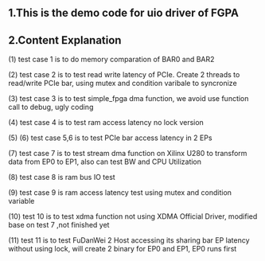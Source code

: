 ## 1.This is the demo code for uio driver of FGPA

## 2.Content Explanation

(1) test case 1 is to do memory comparation of BAR0 and BAR2

(2) test case 2 is to test read write latency of PCIe. Create 2 threads to read/write PCIe bar, using mutex and condition varibale to syncronize

(3) test case 3 is to test simple_fpga dma function, we avoid use function call to debug, ugly coding

(4) test case 4 is to test ram access latency no lock version

(5) 
(6) test case 5,6 is to test PCIe bar access latency in 2 EPs

(7) test case 7 is to test stream dma function on Xilinx U280 to transform data from EP0 to EP1, also can test BW and CPU Utilization

(8) test case 8 is ram bus IO test

(9) test case 9 is ram access latency test using mutex and condition variable

(10) test 10 is to test xdma function not using XDMA Official Driver, modified base on test 7 ,not finished yet

(11) test 11 is to test FuDanWei 2 Host accessing its sharing bar EP latency without using lock, will create 2 binary for EP0 and EP1, EP0 runs first   